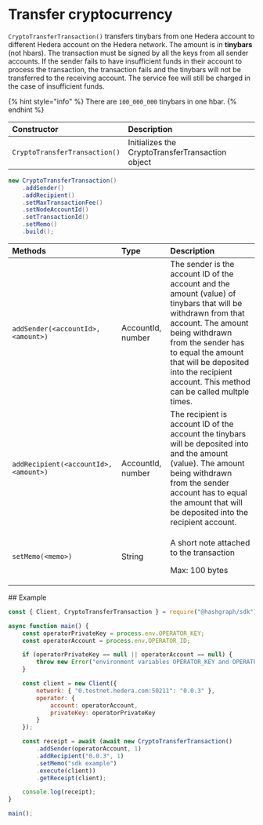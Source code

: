 # Transfer cryptocurrency



`CryptoTransferTransaction()` transfers tinybars from one Hedera account to different Hedera account on the Hedera network. The amount is in **tinybars** \(not hbars\). The transaction must be signed by all the keys from all sender accounts. If the sender fails to have insufficient funds in their account to process the transaction, the transaction fails and the tinybars will not be transferred to the receiving account. The service fee will still be charged in the case of insufficient funds.

{% hint style="info" %}
There are `100_000_000` tinybars in one hbar.
{% endhint %}

| Constructor | Description |
| :--- | :--- |
| `CryptoTransferTransaction()` | Initializes the CryptoTransferTransaction object |

```java
new CryptoTransferTransaction()
    .addSender()
    .addRecipient()
    .setMaxTransactionFee()
    .setNodeAccountId()
    .setTransactionId()
    .setMemo()
    .build();
```

<table>
  <thead>
    <tr>
      <th style="text-align:left">Methods</th>
      <th style="text-align:left">Type</th>
      <th style="text-align:left">Description</th>
    </tr>
  </thead>
  <tbody>
    <tr>
      <td style="text-align:left"><code>addSender(&lt;accountId&gt;, &lt;amount&gt;)</code>
      </td>
      <td style="text-align:left">AccountId, number</td>
      <td style="text-align:left">The sender is the account ID of the account and the amount (value) of
        tinybars that will be withdrawn from that account. The amount being withdrawn
        from the sender has to equal the amount that will be deposited into the
        recipient account. This method can be called multple times.</td>
    </tr>
    <tr>
      <td style="text-align:left"><code>addRecipient(&lt;accountId&gt;, &lt;amount&gt;)</code>
      </td>
      <td style="text-align:left">AccountId, number</td>
      <td style="text-align:left">The recipient is account ID of the account the tinybars will be deposited
        into and the amount (value). The amount being withdrawn from the sender
        account has to equal the amount that will be deposited into the recipient
        account.</td>
    </tr>
    <tr>
      <td style="text-align:left"><code>setMemo(&lt;memo&gt;)</code>
      </td>
      <td style="text-align:left">String</td>
      <td style="text-align:left">
        <p>A short note attached to the transaction</p>
        <p>Max: 100 bytes</p>
      </td>
    </tr>
  </tbody>
</table>## Example

```javascript
const { Client, CryptoTransferTransaction } = require("@hashgraph/sdk");

async function main() {
    const operatorPrivateKey = process.env.OPERATOR_KEY;
    const operatorAccount = process.env.OPERATOR_ID;

    if (operatorPrivateKey == null || operatorAccount == null) {
        throw new Error("environment variables OPERATOR_KEY and OPERATOR_ID must be present");
    }

    const client = new Client({
        network: { "0.testnet.hedera.com:50211": "0.0.3" },
        operator: {
            account: operatorAccount,
            privateKey: operatorPrivateKey
        }
    });

    const receipt = await (await new CryptoTransferTransaction()
        .addSender(operatorAccount, 1)
        .addRecipient("0.0.3", 1)
        .setMemo("sdk example")
        .execute(client))
        .getReceipt(client);

    console.log(receipt);
}

main();
```


